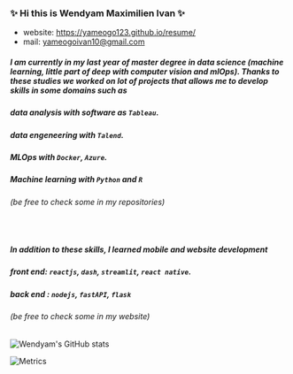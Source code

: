 ### ✨ Hi this is Wendyam Maximilien Ivan ✨

- website: https://yameogo123.github.io/resume/
- mail: yameogoivan10@gmail.com

##### I am currently in my last year of master degree in data science (machine learning, little part of deep with computer vision and mlOps). Thanks to these studies we worked on lot of projects that allows me to develop skills in some domains such as
##### data analysis with software as `Tableau`.
##### data engeneering with `Talend`.
##### MLOps with `Docker`, `Azure`.
##### Machine learning with `Python` and `R`
###### (be free to check some in my repositories)
<br/>

##### In addition to these skills, I learned mobile and website development 
##### front end: `reactjs`, `dash`, `streamlit`, `react native`.
##### back end : `nodejs`, `fastAPI`, `flask`
###### (be free to check some in my website)
 


![Wendyam's GitHub stats](https://github-readme-stats.vercel.app/api?username=Yameogo123&theme=tokyonight&show_icons=true)


![Metrics](https://metrics.lecoq.io/Yameogo123?template=classic&languages=1&achievements=1¬able=1&base.indepth=false&base.hireable=false&languages.limit=8&languages.threshold=0%25&languages.other=false&languages.colors=github&languages.sections=most-used&languages.indepth=false&languages.analysis.timeout=15&languages.categories=markup%2C%20programming&languages.recent.categories=markup%2C%20programming&languages.recent.load=300&languages.recent.days=14&achievements.threshold=C&achievements.secrets=true&achievements.display=detailed&achievements.limit=0¬able.from=organization¬able.repositories=false¬able.indepth=false¬able.types=commit&config.timezone=America%2FNew%20York)

<!--
**Yameogo123/Yameogo123** is a ✨ _special_ ✨ repository because its `README.md` (this file) appears on your GitHub profile.

Here are some ideas to get you started:

- 🔭 I’m currently working on ...
- 🌱 I’m currently learning ...
- 👯 I’m looking to collaborate on ...
- 🤔 I’m looking for help with ...
- 💬 Ask me about ...
- 📫 How to reach me: ...
- 😄 Pronouns: ...
- ⚡ Fun fact: ...
-->
